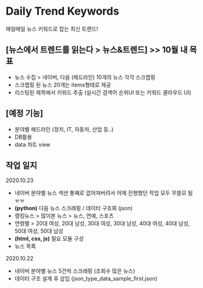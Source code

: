 # Daily Trend Keywords

매일매일 뉴스 키워드로 잡는 최신 트랜드!

## [뉴스에서 트렌드를 읽는다 > 뉴스&트렌드] >> 10월 내 목표
- 뉴스 수집 > 네이버, 다음 (헤드라인) 10개의 뉴스 각각 스크랩핑
- 스크랩핑 된 뉴스 20개는 items형태로 제공
- 리스팅된 제목에서 키워드 추출 (실시간 검색어 순위UI 또는 키워드 클라우드 UI)

## [예정 기능]
- 분야별 헤드라인 (정치, IT, 자동차, 산업 등..)
- DB활용
- data 차트 view



## 작업 일지
2020.10.23
- 네이버 분야별 뉴스 섹션 통째로 없어져버려서 어제 진행했던 작업 모두 무쓸모 됨 ㅠㅠ
- **(python)** 다음 뉴스 스크래핑 / 데이터 구조화 (json)
 - 랭킹뉴스 > 많이본 뉴스 > 뉴스, 연예, 스포츠
 - 연령별 > 20대 여성, 20대 남성, 30대 여성, 30대 남성, 40대 여성, 40대 남성, 50대 여성, 50대 남성
- **(html, css, js)** 필요 모듈 구성
 - 뉴스 목록

2020.10.22
- 네이버 분야별 뉴스 5건씩 스크래핑 (조회수 많은 뉴스)
 - 데이터 구조 설계 후 삽입 (json_type_data_sample_first.json)


